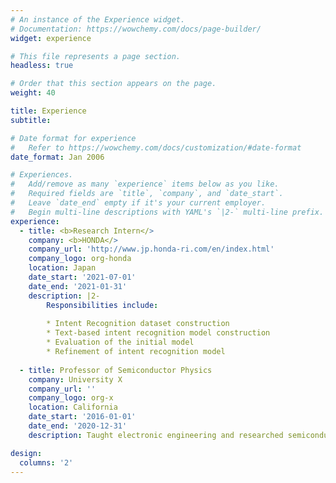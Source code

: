 ```yaml
---
# An instance of the Experience widget.
# Documentation: https://wowchemy.com/docs/page-builder/
widget: experience

# This file represents a page section.
headless: true

# Order that this section appears on the page.
weight: 40

title: Experience
subtitle:

# Date format for experience
#   Refer to https://wowchemy.com/docs/customization/#date-format
date_format: Jan 2006

# Experiences.
#   Add/remove as many `experience` items below as you like.
#   Required fields are `title`, `company`, and `date_start`.
#   Leave `date_end` empty if it's your current employer.
#   Begin multi-line descriptions with YAML's `|2-` multi-line prefix.
experience:
  - title: <b>Research Intern</>
    company: <b>HONDA</>
    company_url: 'http://www.jp.honda-ri.com/en/index.html'
    company_logo: org-honda
    location: Japan
    date_start: '2021-07-01'
    date_end: '2021-01-31'
    description: |2-
        Responsibilities include:
        
        * Intent Recognition dataset construction
        * Text-based intent recognition model construction
        * Evaluation of the initial model
        * Refinement of intent recognition model
        
  - title: Professor of Semiconductor Physics
    company: University X
    company_url: ''
    company_logo: org-x
    location: California
    date_start: '2016-01-01'
    date_end: '2020-12-31'
    description: Taught electronic engineering and researched semiconductor physics.

design:
  columns: '2'
---
```

